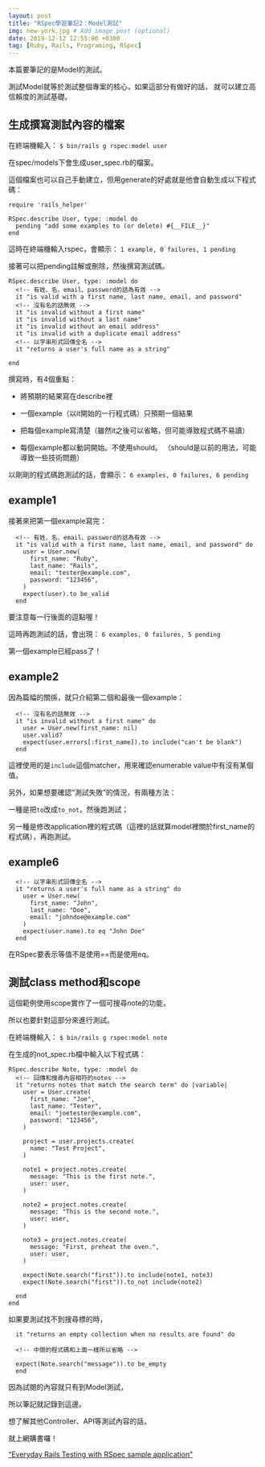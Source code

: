 ```yaml
---
layout: post
title: "RSpec學習筆記2：Model測試"
img: new-york.jpg # Add image post (optional)
date: 2019-12-12 12:55:00 +0300
tag: [Ruby, Rails, Programing, RSpec]
---
```

本篇要筆記的是Model的測試。

測試Model就等於測試整個專案的核心，如果這部分有做好的話，
就可以建立高信賴度的測試基礎。

## 生成撰寫測試內容的檔案
在終端機輸入：
`$ bin/rails g rspec:model user`

在spec/models下會生成user_spec.rb的檔案。

這個檔案也可以自己手動建立，但用generate的好處就是他會自動生成以下程式碼：

```
require 'rails_helper'

RSpec.describe User, type: :model do
  pending "add some examples to (or delete) #{__FILE__}"
end
```

這時在終端機輸入rspec，會顯示：
`1 example, 0 failures, 1 pending`

接著可以把pending註解或刪除，然後撰寫測試碼。

```
RSpec.describe User, type: :model do
  <!-- 有姓、名、email、password的話為有效 -->
  it "is valid with a first name, last name, email, and password"
  <!-- 沒有名的話無效 -->
  it "is invalid without a first name"
  it "is invalid without a last name"
  it "is invalid without an email address"
  it "is invalid with a duplicate email address"
  <!-- 以字串形式回傳全名 -->
  it "returns a user's full name as a string"

end
```

撰寫時，有4個重點：

* 將預期的結果寫在describe裡

* 一個example（以it開始的一行程式碼）只預期一個結果

* 把每個example寫清楚（雖然it之後可以省略，但可能導致程式碼不易讀）

* 每個example都以動詞開始。不使用should。 （should是以前的用法，可能導致一些技術問題） 


以剛剛的程式碼跑測試的話，會顯示：
`6 examples, 0 failures, 6 pending`

## example1
接著來把第一個example寫完：

```
  <!-- 有姓、名、email、password的話為有效 -->
  it "is valid with a first name, last name, email, and password" do
    user = User.new(
      first_name: "Ruby",
      last_name: "Rails",
      email: "tester@example.com",
      password: "123456",
    )
    expect(user).to be_valid
  end
```

要注意每一行後面的逗點喔！

這時再跑測試的話，會出現：
`6 examples, 0 failures, 5 pending`

第一個example已經pass了！  

## example2
因為篇幅的關係，就只介紹第二個和最後一個example：

```
  <!-- 沒有名的話無效 -->
  it "is invalid without a first name" do
    user = User.new(first_name: nil)
    user.valid?
    expect(user.errors[:first_name]).to include("can't be blank")
  end
```

這裡使用的是`include`這個matcher，用來確認enumerable value中有沒有某個值。  

另外，如果想要確認“測試失敗”的情況，有兩種方法：

一種是把`to`改成`to_not`，然後跑測試；

另一種是修改application裡的程式碼（這裡的話就算model裡關於first_name的程式碼），再跑測試。


## example6
```
  <!-- 以字串形式回傳全名 -->
  it "returns a user's full name as a string" do
    user = User.new(
      first_name: "John",
      last_name: "Doe",
      email: "johndoe@example.com"
    )
    expect(user.name).to eq "John Doe"
  end
```
在RSpec要表示等值不是使用==而是使用eq。  

## 測試class method和scope
這個範例使用scope實作了一個可搜尋note的功能，

所以也要針對這部分來進行測試。

在終端機輸入：
`$ bin/rails g rspec:model note`

在生成的not_spec.rb檔中輸入以下程式碼：

```
RSpec.describe Note, type: :model do
  <!-- 回傳和搜尋內容相符的notes -->
  it "returns notes that match the search term" do |variable|
    user = User.create(
      first_name: "Joe",
      last_name: "Tester",
      email: "joetester@example.com",
      password: "123456",
    )

    project = user.projects.create(
      name: "Test Project",
    )

    note1 = project.notes.create(
      message: "This is the first note.",
      user: user,
    )

    note2 = project.notes.create(
      message: "This is the second note.",
      user: user,
    )

    note3 = project.notes.create(
      message: "First, preheat the oven.",
      user: user,
    )

    expect(Note.search("first")).to include(note1, note3)
    expect(Note.search("first")).to_not include(note2)

  end
end
```

如果要測試找不到搜尋標的時，

```
  it "returns an empty collection when no results are found" do
  
  <!-- 中間的程式碼和上面一樣所以省略 -->

  expect(Note.search("message")).to be_empty
  end
```

因為試閱的內容就只有到Model測試，

所以筆記就記錄到這邊。

想了解其他Controller、API等測試內容的話，

就上網購書囉！

[“Everyday Rails Testing with RSpec sample application”](https://leanpub.com/everydayrailsrspec)





